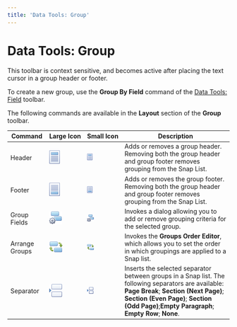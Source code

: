 ```yaml
---
title: 'Data Tools: Group'
---
```

# Data Tools: Group
This toolbar is context sensitive, and becomes active after placing the text cursor in a group header or footer.

To create a new group, use the **Group By Field** command of the [Data Tools: Field](data-tools-field.md) toolbar.

The following commands are available in the **Layout** section of the **Group** toolbar.

| Command | Large&nbsp;Icon | Small&nbsp;Icon | Description |
|---|---|---|---|
| Header | ![icon-toolbar-group-header](../../../../images/img20582.png) | ![icon-small-toolbar-group-header](../../../../images/img20587.png) | Adds or removes a group header. Removing both the group header and group footer removes grouping from the Snap List. |
| Footer | ![icon-toolbar-group-footer](../../../../images/img20580.png) | ![icon-small-toolbar-group-footer](../../../../images/img20585.png) | Adds or removes the group footer. Removing both the group header and group footer removes grouping from the Snap List. |
| Group Fields | ![icon-toolbar-group-group-fields](../../../../images/img20581.png) | ![icon-small-toolbar-group-group-fields](../../../../images/img20586.png) | Invokes a dialog allowing you to add or remove grouping criteria for the selected group. |
| Arrange Groups | ![icon-toolbar-group-arrange-groups](../../../../images/img20579.png) | ![icon-small-toolbar-group-arrange-groups](../../../../images/img20584.png) | Invokes the **Groups Order Editor**, which allows you to set the order in which groupings are applied to a Snap list. |
| Separator | ![icon-toolbar-group-separator](../../../../images/img20583.png) | ![icon-small-toolbar-group-separartor](../../../../images/img20588.png) | Inserts the selected separator between groups in a Snap list. The following separators are available: **Page Break**; **Section (Next Page)**; **Section (Even Page)**; **Section (Odd Page)**;**Empty Paragraph**; **Empty Row**; **None**. |